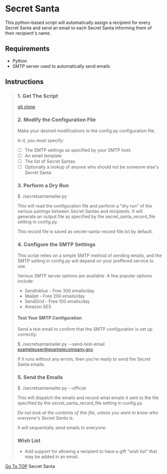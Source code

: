 # Secret Santa
This python-based script will automatically assign a recipient for every Secret Santa and send an email to each Secret Santa informing them of their recipient's name.

## Requirements

* Python
* SMTP server used to automatically send emails

## Instructions

> ### 1. Get The Script
> 
> [git clone](https://github.com/minamiaiko/secretsanta.git)
> 
> ### 2. Modify the Configuration File
> 
> Make your desired modifications to the config.py configuration file.
> 
> In it, you must specify:
> 
> - [ ] The SMTP settings as specified by your SMTP host.
> - [ ] An email template
> - [ ] The list of Secret Santas
> - [ ] Optionally a lookup of anyone who should not be someone else's Secret Santa
> 
> ### 3. Perform a Dry Run
> 
> $ ./secretsantamailer.py
> 
> This will read the configuration file and perform a "dry run" of the various pairings between Secret Santas and recipients. It will generate an output file as specified by the secret_santa_record_file setting in config.py.
> 
> This record file is saved as secret-santa-record-file.txt by default.
> 
> ### 4. Configure the SMTP Settings
> 
> This script relies on a simple SMTP method of sending emails, and the SMTP setting in config.py will depend on your preffered service to use.
> 
> Various SMTP  server options are available. A few popular options include:
> * Sendinblue - Free 300 emails/day
> * Mailjet - Free 200 emails/day
> * SendGrid - Free 100 emails/day
> * Amazon SES
> 
> #### Test Your SMTP Configuration
> 
> Send a test email to confirm that the SMTP configuration is set up correctly:
> 
> $ ./secretsantamailer.py --send-test-email exampleuser@examplecompany.gov
> 
> If it runs without any errors, then you're ready to send the Secret Santa emails.
> 
> ### 5. Send the Emails
> 
> $ ./secretsantamailer.py --official
> 
> This will dispatch the emails and record what emails it sent to the file specified by the secret_santa_record_file setting in config.py.
> 
> _Do not look at the contents of this file, unless you want to know who everyone's Secret Santa is._
> 
> It will sequentially send emails to everyone.
> 
> ### Wish List
> 
> * Add support for allowing a recipient to have a gift "wish list" that may be added in an email.

[Go To TOP](#Secret_Santa)
Secret Santa<a name="Secret_Santa"></a>
